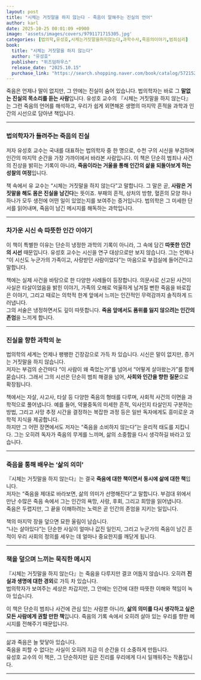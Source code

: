 ```yaml
---
layout: post
title: "시체는 거짓말을 하지 않는다 - 죽음이 말해주는 진실의 언어"
author: karl
date: 2025-10-25 00:01:09 +0900
image: 'assets/images/covers/9791171715305.jpg'
categories: [법의학,유성호,시체는거짓말을하지않는다,과학수사,죽음의이야기,범죄심리]
book:
  title: "시체는 거짓말을 하지 않는다"
  author: "유성호"
  publisher: "위즈덤하우스"
  release_date: "2025.10.15"
  purchase_link: "https://search.shopping.naver.com/book/catalog/57215249497"
---
```


죽음은 언제나 말이 없지만, 그 안에는 진실이 숨어 있습니다. 법의학자는 바로 그 **말없는 진실의 목소리를 듣는 사람**입니다. 유성호 교수의 『시체는 거짓말을 하지 않는다』는 그런 죽음의 언어를 해석하고, 우리가 쉽게 외면해온 생명의 마지막 흔적을 과학과 인간의 시선으로 담아낸 책입니다.

---

### 법의학자가 들려주는 죽음의 진실

저자 유성호 교수는 국내를 대표하는 법의학자 중 한 명으로, 수천 구의 시신을 부검하며 인간의 마지막 순간을 가장 가까이에서 바라본 사람입니다. 이 책은 단순히 범죄나 사건의 진상을 밝히는 기록이 아니라, **죽음이라는 거울을 통해 인간의 삶을 되돌아보게 하는 성찰의 여정**입니다.

책 속에서 유 교수는 “시체는 거짓말을 하지 않는다”고 말합니다. 그 말은 곧, **사람은 거짓말을 해도 몸은 진실을 남긴다**는 뜻이죠. 부패의 흔적, 상처의 방향, 혈흔의 모양 하나하나가 모두 생전에 어떤 일이 있었는지를 보여주는 증거입니다. 법의학은 그 미세한 단서를 읽어내며, 죽음이 남긴 메시지를 해독하는 과학입니다.

---

### 차가운 시신 속 따뜻한 인간 이야기

이 책이 특별한 이유는 단순히 냉정한 과학의 기록이 아니라, 그 속에 담긴 **따뜻한 인간의 시선** 때문입니다. 유성호 교수는 시신을 연구 대상으로만 보지 않습니다. 그는 언제나 “이 시신도 누군가의 가족이고, 사랑받던 사람이었다”는 마음으로 부검실에 들어간다고 말합니다.

책에는 실제 사건을 바탕으로 한 다양한 사례들이 등장합니다. 의문사로 신고된 사건이 사실은 타살이었음을 밝힌 이야기, 가족의 오해로 억울하게 남겨질 뻔한 죽음을 바로잡은 이야기, 그리고 때로는 의학적 한계 앞에서 느끼는 인간적인 무력감까지 솔직하게 드러냅니다.  
그의 서술은 냉정하면서도 깊이 따뜻합니다. **죽음 앞에서도 품위를 잃지 않으려는 인간의 존엄**을 느끼게 합니다.

---

### 진실을 향한 과학의 눈

법의학의 세계는 언제나 팽팽한 긴장감으로 가득 차 있습니다. 시신은 말이 없지만, 증거는 거짓말을 하지 않습니다.  
저자는 부검의 순간마다 “이 사람이 왜 죽었는가”를 넘어서 “어떻게 살아왔는가”를 함께 묻습니다. 그래서 그의 시선은 단순히 범죄 해결을 넘어, **사회와 인간을 향한 질문**으로 확장됩니다.

책에서는 자살, 사고사, 타살 등 다양한 죽음의 형태를 다루며, 사회적 사건의 이면을 과학적으로 풀어냅니다. 예를 들어, 약물중독의 미세한 흔적, 익사인지 타살인지 구분하는 방법, 그리고 사망 추정 시간을 결정하는 복잡한 과정 등은 일반 독자에게도 흥미로운 과학적 지식을 제공합니다.  
하지만 그 어떤 장면에서도 저자는 “죽음을 소비하지 않는다”는 윤리적 태도를 지킵니다. 그는 오히려 독자가 죽음의 무게를 느끼며, 삶의 소중함을 다시 생각하길 바라고 있습니다.

---

### 죽음을 통해 배우는 ‘삶의 의미’

『시체는 거짓말을 하지 않는다』는 결국 **죽음에 대한 책이면서 동시에 삶에 대한 책**입니다.  
저자는 “죽음을 제대로 바라보면, 삶의 의미가 선명해진다”고 말합니다. 부검대 위에서 만난 수많은 죽음 속에서 그는 인간의 욕망, 사랑, 후회, 그리고 희망을 읽어냅니다.  
죽음은 두렵지만, 그 끝을 이해하려는 노력은 곧 인간의 존엄을 지키는 일입니다.

책의 마지막 장을 덮으면 묘한 울림이 남습니다.  
“나는 살아있다”는 단순한 사실이 얼마나 값진 일인지, 그리고 누군가의 죽음이 남긴 흔적이 우리 사회의 정의를 세우는 데 얼마나 중요한지를 깨닫게 됩니다.

---

### 책을 덮으며 느끼는 묵직한 메시지

『시체는 거짓말을 하지 않는다』는 죽음을 다루지만 결코 어둡지 않습니다. 오히려 **진실과 생명에 대한 경외**로 가득 차 있습니다.  
법의학자가 보여주는 세상은 차갑지만, 그 안에는 인간에 대한 따뜻한 이해와 책임이 녹아 있습니다.

이 책은 단순히 범죄나 사건에 관심 있는 사람뿐 아니라, **삶의 의미를 다시 생각하고 싶은 모든 사람에게 권할 만한 책**입니다. 죽음의 기록 속에서 오히려 살아 있는 우리를 향한 메시지를 전해주기 때문입니다.

---

삶과 죽음은 늘 맞닿아 있습니다.  
죽음을 피할 수 없다는 사실이 오히려 지금 이 순간을 더 소중하게 만듭니다.  
유성호 교수의 이 책은, 그 단순하지만 깊은 진리를 우리에게 다시 일깨워주는 작품입니다.

---
